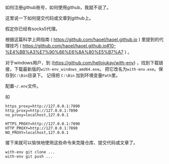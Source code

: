 如何注册github账号，如何使用github，我就不说了。

这里说一下如何提交代码或文章到github上。

假定你已经有socks5代理。

根据这篇科学上网指南 ( https://github.com/haoel/haoel.github.io ) 里提到的代理技巧 ( https://github.com/haoel/haoel.github.io#10-%E4%BB%A3%E7%90%86%E6%8A%80%E5%B7%A7 ) 。

对于windows用户，到 (https://github.com/hellojukay/with-env) ，找到下载链接，下载最新版的`with-env_windows_amd64.exe`。
把它改名为`with-env.exe`。保存到`C:\Bin`目录下。
记得把 `C:\Bin` 加到环境变量`Path`里。

配置`~/.env`文件。

如
```
https_proxy=http://127.0.0.1:7890
http_proxy=http://127.0.0.1:7890
no_proxy=localhost,127.0.0.1

HTTPS_PROXY=http://127.0.0.1:7890
HTTP_PROXY=http://127.0.0.1:7890
NO_PROXY=localhost,127.0.0.1
```

接下来就可以愉快地使用这些命令来克隆仓库、提交代码或文章了。

```
with-env git clone ...
with-env git push ...
```
